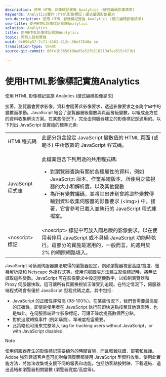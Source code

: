 ```yaml
---
description: 使用 HTML 影像標記實施 Analytics (硬式編碼影像請求)
keywords: Analytics實作；html影像標記；硬式編碼影像要求
seo-description: 使用 HTML 影像標記實施 Analytics (硬式編碼影像請求)
seo-title: 使用HTML影像標記實施Analytics
solution: Analytics
title: 使用HTML影像標記實施Analytics
topic: 開發人員和實施
uuid: 0c098a57-7c71-4362-812c-36e37848a ae
translation-type: tm+mt
source-git-commit: 86fe1b3650100a05e52fb2102134fee515c871b1

---
```



# 使用HTML影像標記實施Analytics

使用 HTML 影像標記實施 Analytics (硬式編碼影像請求)

接著，瀏覽器會要求影像。資料會隨著此影像要求，透過影像要求之查詢字串中的變數而移動。JavaScript 結合了瀏覽器層級變數與頁面層級變數，以組成全方位的資料收集解決方案。在某些情況下，完全由伺服器建立的影像標記是適用的。以下列出 JavaScript 型實施的標準元素: 

<table id="table_20BBE4387F234CF199E6C99741AF265C"> 
 <tbody> 
  <tr> 
   <td> HTML程式碼 </td> 
   <td> 此部分包含設定 JavaScript 變數值的 HTML 頁面 (或範本) 中所放置的 JavaScript 程式碼。 </td> 
  </tr> 
  <tr> 
   <td> JavaScript 程式庫 </td> 
   <td> <p>此檔案包含下列用途的共用程式碼:  </p> 
    <ul id="ul_ED50D66F2B2B476E8D9063099995998D"> 
     <li id="li_E88F6F28EC8946469ADCEAFF2F0A4EBA">對瀏覽器查詢有關於各種屬性的資料，例如 JavaScript 版本、作業系統版本、所使用之監視器的大小和解析度，以及其他變數 </li> 
     <li id="li_5CEBE37709D943B7921447FA7054A565">為所有變數編碼，並將其串連到會將這些變數傳輸到資料收集伺服器的影像要求 (&lt;img&gt;) 中。接著，它會參考已載入並執行的 JavaScript 程式庫檔案。 </li> 
    </ul> </td> 
  </tr> 
  <tr> 
   <td> &lt;noscript&gt; 標記 </td> 
   <td> &lt;noscript&gt; 標記中可放入簡易版的影像要求，以在使用者停用 JavaScript 或不具備 JavaScript 功能時執行。這部分的實施是選用的，一般而言，約適用於 2% 的網際網路填入。 </td> 
  </tr> 
 </tbody> 
</table>

JavaScript 可偵測伺服器無法取得的瀏覽器設定，例如瀏覽器視窗高度/寬度、螢幕解析度和 Netscape 外掛程式等。使用伺服器端方法建立影像標記時，將無法擷取這些變數。JavaScript 可在影像要求中設定隨機數字，以抑制瀏覽器和 Proxy 伺服器快取。這可讓所有頁面檢視皆正確受到追蹤。在特定情況下，伺服器端程式碼會有優於 JavaScript 型程式碼之處，其中包括: 

* JavaScript 的正確性非常高 (98-100%)。在某些情況下，我們會需要最高度的正確性，即使是使用者在 JavaScript 執行前即快速點按至其他頁面時，也是如此。在伺服器端建立影像標記，可讓正確度提高數個百分點。
* 對於追蹤轉換事件 (例如購買)，準確度相當重要。
* 此策略也可用來完整填入 <noscript> tag for tracking users without JavaScript，or with JavaScript disabled.

>[!NOTE]
>
>使用伺服器產生的影像標記需要額外的時間實施，而且較難除錯、部署和維護。Adobe 強烈建議客戶盡可能對每個頁面都使用 JavaScript 型資料收集。使用此實施方法，將無法收集或支援不同的報表和功能，包括訪客點按對映、下載連結、退出連結和瀏覽器相關變數 (瀏覽器寬度/高度等)。

